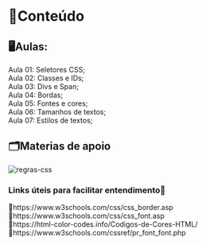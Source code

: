 <h1>📁Conteúdo</h1>
<h2>🖥️Aulas:</h2>
<p>
  Aula 01: Seletores CSS; <br>
  Aula 02: Classes e IDs; <br>
  Aula 03: Divs e Span; <br>
  Aula 04: Bordas; <br>
  Aula 05: Fontes e cores; <br>
  Aula 06: Tamanhos de textos; <br>
  Aula 07: Estilos de textos; <br>
</p>

<h2>🗂️Materias de apoio</h2>

![regras-css](https://github.com/CarolFenixBr/Desenvolvimento_Web_Completo/assets/89542446/408263e4-0f4a-4585-a280-eb208fb0cce0)

<h3>Links úteis para facilitar entendimento🔗</h3>
<p>  
  🔸https://www.w3schools.com/css/css_border.asp <br>
  🔸https://www.w3schools.com/css/css_font.asp <br>
  🔸https://html-color-codes.info/Codigos-de-Cores-HTML/ <br>
  🔸https://www.w3schools.com/cssref/pr_font_font.php <br>
  
</p>
